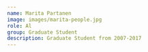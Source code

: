 ```yaml
---
name: Marita Partanen
image: images/marita-people.jpg
role: Al
group: Graduate Student  
description: Graduate Student from 2007-2017
---
```

